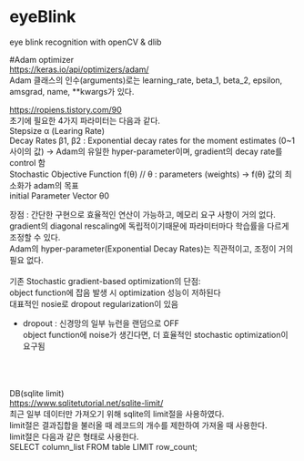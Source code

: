 # eyeBlink
eye blink recognition with openCV &amp; dlib<br>


#Adam optimizer<br>
https://keras.io/api/optimizers/adam/ <br>
Adam 클래스의 인수(arguments)로는 learning_rate, beta_1, beta_2, epsilon, amsgrad, name, **kwargs가 있다.<br>

https://ropiens.tistory.com/90<br>
초기에 필요한 4가지 파라미터는 다음과 같다.<br>
Stepsize α (Learing Rate)<br>
Decay Rates  β1, β2 : Exponential decay rates for the moment estimates (0~1 사이의 값) -> Adam의 유일한 hyper-parameter이며, gradient의 decay rate를 control 함<br>
Stochastic Objective Function f(θ)  // θ : parameters (weights) ->  f(θ) 값의 최소화가 adam의 목표<br>
initial Parameter Vector θ0<br>


장점 : 간단한 구현으로 효율적인 연산이 가능하고, 메모리 요구 사항이 거의 없다.<br>
gradient의 diagonal rescaling에 독립적이기때문에 파라미터마다 학습률을 다르게 조정할 수 있다.<br>
Adam의 hyper-parameter(Exponential Decay Rates)는 직관적이고, 조정이 거의 필요 없다.<br>
<br>
기존 Stochastic gradient-based optimization의 단점:<br>
object function에 잡음 발생 시 optimization 성능이 저하된다<br>
대표적인 nosie로 dropout regularization이 있음<br>
* dropout : 신경망의 일부 뉴런을 랜덤으로 OFF<br>
object function에 noise가 생긴다면, 더 효율적인 stochastic optimization이 요구됨<br>

<br><br><br>
DB(sqlite limit)<br>
https://www.sqlitetutorial.net/sqlite-limit/ <br>
최근 일부 데이터만 가져오기 위해 sqlite의 limit절을 사용하였다.<br>
limit절은 결과집합을 불러올 때 레코드의 개수를 제한하여 가져올 때 사용한다.<br>
limit절은 다음과 같은 형태로 사용한다.<br>
SELECT column_list FROM table LIMIT row_count;<br>
